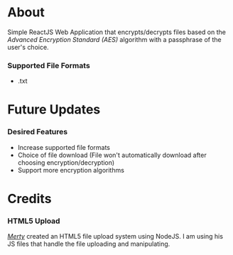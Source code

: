 # About

Simple ReactJS Web Application that encrypts/decrypts files based on the *Advanced Encryption Standard (AES)* algorithm with a passphrase of the user's choice.

### Supported File Formats
  * .txt

# Future Updates

### Desired Features
  * Increase supported file formats
  * Choice of file download (File won't automatically download after choosing encryption/decryption)
  * Support more encryption algorithms

# Credits

### HTML5 Upload

[*Merty*](https://github.com/merty/simple-file-uploader) created an HTML5 file upload system using NodeJS. I am using his JS files that handle the file uploading and manipulating.
